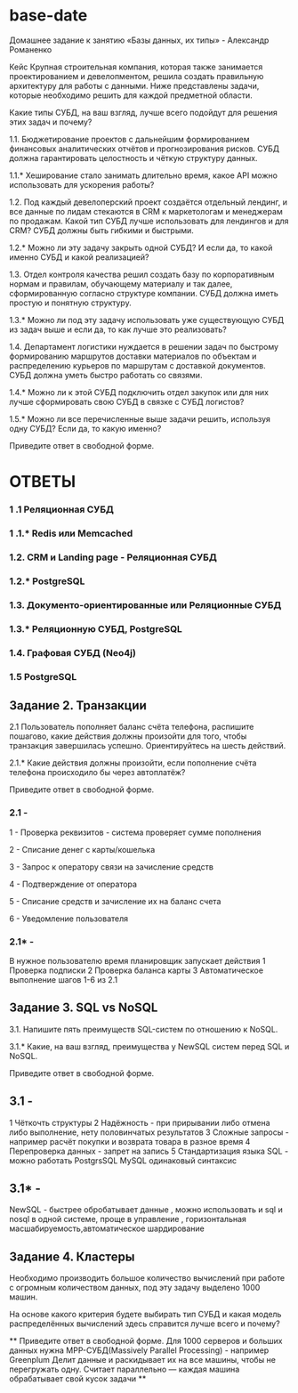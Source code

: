 # base-date
Домашнее задание к занятию «Базы данных, их типы» -  Александр Романенко



Кейс
Крупная строительная компания, которая также занимается проектированием и девелопментом, решила создать правильную архитектуру для работы с данными. Ниже представлены задачи, которые необходимо решить для каждой предметной области.

Какие типы СУБД, на ваш взгляд, лучше всего подойдут для решения этих задач и почему?

1.1. Бюджетирование проектов с дальнейшим формированием финансовых аналитических отчётов и прогнозирования рисков. СУБД должна гарантировать целостность и чёткую структуру данных.

1.1.* Хеширование стало занимать длительно время, какое API можно использовать для ускорения работы?

1.2. Под каждый девелоперский проект создаётся отдельный лендинг, и все данные по лидам стекаются в CRM к маркетологам и менеджерам по продажам. Какой тип СУБД лучше использовать для лендингов и для CRM? СУБД должны быть гибкими и быстрыми.

1.2.* Можно ли эту задачу закрыть одной СУБД? И если да, то какой именно СУБД и какой реализацией?

1.3. Отдел контроля качества решил создать базу по корпоративным нормам и правилам, обучающему материалу и так далее, сформированную согласно структуре компании. СУБД должна иметь простую и понятную структуру.

1.3.* Можно ли под эту задачу использовать уже существующую СУБД из задач выше и если да, то как лучше это реализовать?

1.4. Департамент логистики нуждается в решении задач по быстрому формированию маршрутов доставки материалов по объектам и распределению курьеров по маршрутам с доставкой документов. СУБД должна уметь быстро работать со связями.

1.4.* Можно ли к этой СУБД подключить отдел закупок или для них лучше сформировать свою СУБД в связке с СУБД логистов?

1.5.* Можно ли все перечисленные выше задачи решить, используя одну СУБД? Если да, то какую именно?

Приведите ответ в свободной форме.


# ОТВЕТЫ


### 1 .1 Реляционная СУБД
 ### 1 .1.* Redis или Memcached
 ### 1.2. CRM и Landing page - Реляционная СУБД
 ### 1.2.* PostgreSQL
### 1.3. Документо-ориентированные или Реляционные СУБД
### 1.3.* Реляционную СУБД, PostgreSQL
### 1.4.  Графовая СУБД (Neo4j)
### 1.5  PostgreSQL

## Задание 2. Транзакции
2.1  Пользователь пополняет баланс счёта телефона, распишите пошагово, какие действия должны произойти для того, чтобы транзакция завершилась успешно. Ориентируйтесь на шесть действий.

2.1.* Какие действия должны произойти, если пополнение счёта телефона происходило бы через автоплатёж?

Приведите ответ в свободной форме.


### 2.1 - ###
1 - Проверка реквизитов - cистема проверяет суммe пополнения 

2 - Списание денег с карты/кошелька

3 - Запрос к оператору связи на зачисление средств

4 - Подтверждение от оператора

5 - Списание средств и зачисление их на баланс счета

6 - Уведомление пользователя 

### 2.1* - ###  
В нужное пользователю время планировщик запускает действия 
1 Проверка подписки
2 Проверка баланса карты
3 Автоматическое выполнение шагов 1-6 из 2.1

## Задание 3. SQL vs NoSQL
3.1. Напишите пять преимуществ SQL-систем по отношению к NoSQL.

3.1.* Какие, на ваш взгляд, преимущества у NewSQL систем перед SQL и NoSQL.

Приведите ответ в свободной форме.


## 3.1 - ## 
1 Чёткочть структуры
2 Надёжность - при прирывании либо отмена либо выполнение, нету половинчатых результатов
3 Сложные запросы - например расчёт покупки и возврата товара в разное время
4 Перепроверка данных - запрет на запись
5 Стандартизация языка SQL  - можно работать PostgrsSQL  MySQL одинаковый синтаксис


## 3.1* - ##  
NewSQL - быстрее обробатывает данные , можно использовать и sql и nosql в одной системе, проще в управление , горизонтальная масшабируемость,автоматическое шардирование

## Задание 4. Кластеры ##
Необходимо производить большое количество вычислений при работе с огромным количеством данных, под эту задачу выделено 1000 машин.

На основе какого критерия будете выбирать тип СУБД и какая модель распределённых вычислений здесь справится лучше всего и почему?

** Приведите ответ в свободной форме.
Для 1000 серверов и больших данных нужна MPP-СУБД(Massively Parallel Processing) - например Greenplum
Делит данные и раскидывает их на все машины, чтобы не перегружать одну.
Считает параллельно — каждая машина обрабатывает свой кусок задачи **





 
